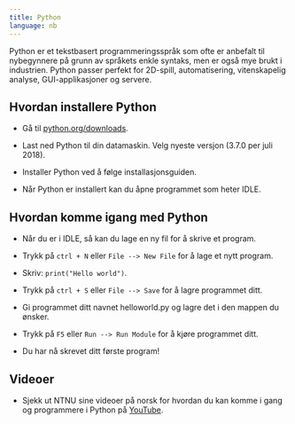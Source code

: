 ```yaml
---
title: Python
language: nb
---
```


Python er et tekstbasert programmeringsspråk som ofte er anbefalt til
nybegynnere på grunn av språkets enkle syntaks, men er også mye brukt i
industrien. Python passer perfekt for 2D-spill, automatisering, vitenskapelig
analyse, GUI-applikasjoner og servere.

## Hvordan installere Python

- Gå til [python.org/downloads](https://python.org/downloads).

- Last ned Python til din datamaskin. Velg nyeste versjon (3.7.0 per juli 2018).

- Installer Python ved å følge installasjonsguiden.

- Når Python er installert kan du åpne programmet som heter IDLE.

## Hvordan komme igang med Python

- Når du er i IDLE, så kan du lage en ny fil for å skrive et program.

- Trykk på `ctrl + N` eller `File --> New File` for å lage et nytt program.

- Skriv: `print("Hello world")`.

- Trykk på `ctrl + S` eller `File --> Save` for å lagre programmet ditt.

- Gi programmet ditt navnet helloworld.py og lagre det i den mappen du ønsker.

- Trykk på `F5` eller `Run --> Run Module` for å kjøre programmet ditt.

- Du har nå skrevet ditt første program!

## Videoer

- Sjekk ut NTNU sine videoer på norsk for hvordan du kan komme i gang og
  programmere i Python på
  [YouTube](https://www.youtube.com/channel/UCNwXyHlGGOWZLzTy0-hM63w/videos?flow=grid&sort=da&view=0).
